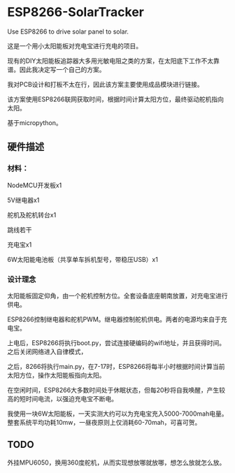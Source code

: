 # ESP8266-SolarTracker
Use ESP8266 to drive solar panel to solar.


这是一个用小太阳能板对充电宝进行充电的项目。

现有的DIY太阳能板追踪器大多用光敏电阻之类的方案，在太阳底下工作不太靠谱。因此我决定写一个自己的方案。

我对PCB设计和打板不太在行，因此该方案主要使用成品模块进行链接。

该方案使用ESP8266联网获取时间，根据时间计算太阳方位，最终驱动舵机指向太阳。

基于micropython。

## 硬件描述

### 材料：

NodeMCU开发板x1

5V继电器x1

舵机及舵机转台x1

跳线若干

充电宝x1

6W太阳能电池板（共享单车拆机型号，带稳压USB）x1

### 设计理念

太阳能板固定仰角，由一个舵机控制方位。全套设备底座朝南放置，对充电宝进行供电。

ESP8266控制继电器和舵机PWM。继电器控制舵机供电。两者的电源均来自于充电宝。

上电后，ESP8266将执行boot.py，尝试连接硬编码的wifi地址，并且获得时间。之后关闭网络进入自律模式，

之后，8266将执行main.py，在7-17时，ESP8266将每半小时根据时间计算当前太阳方位，操作太阳能板指向太阳。

在空闲时间，ESP8266大多数时间处于休眠状态，但每20秒将自我唤醒，产生较高的短时间电流，以强迫充电宝不断电。

我使用一块6W太阳能板，一天实测大约可以为充电宝充入5000-7000mah电量。整套系统平均功耗10mw，一昼夜原则上仅消耗60-70mah，可喜可贺。

## TODO

外挂MPU6050，换用360度舵机，从而实现想放哪就放哪，想怎么放就怎么放。
